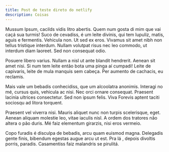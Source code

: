 ```yaml
---
title: Post de teste direto do netlify
description: Coisas
---
```

Mussum Ipsum, cacilds vidis litro abertis. Quem num gosta di mim que vai caçá sua turmis! Suco de cevadiss, é um leite divinis, qui tem lupuliz, matis, aguis e fermentis. Vehicula non. Ut sed ex eros. Vivamus sit amet nibh non tellus tristique interdum. Nullam volutpat risus nec leo commodo, ut interdum diam laoreet. Sed non consequat odio.

Posuere libero varius. Nullam a nisl ut ante blandit hendrerit. Aenean sit amet nisi. Si num tem leite então bota uma pinga aí cumpadi! Leite de capivaris, leite de mula manquis sem cabeça. Per aumento de cachacis, eu reclamis.

Mais vale um bebadis conhecidiss, que um alcoolatra anonimis. Interagi no mé, cursus quis, vehicula ac nisi. Nec orci ornare consequat. Praesent lacinia ultrices consectetur. Sed non ipsum felis. Viva Forevis aptent taciti sociosqu ad litora torquent.

Praesent vel viverra nisi. Mauris aliquet nunc non turpis scelerisque, eget. Aenean aliquam molestie leo, vitae iaculis nisl. A ordem dos tratores não altera o pão duris. Mé faiz elementum girarzis, nisi eros vermeio.

Copo furadis é disculpa de bebadis, arcu quam euismod magna. Delegadis gente finis, bibendum egestas augue arcu ut est. Pra lá , depois divoltis porris, paradis. Casamentiss faiz malandris se pirulitá.